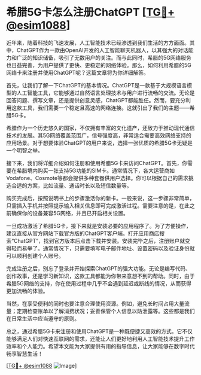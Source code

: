 # 希腊5G卡怎么注册ChatGPT [[TG💪+ @esim1088](https://t.me/s/esim1088)]

近年来，随着科技的飞速发展，人工智能技术已经渗透到我们生活的方方面面。其中，ChatGPT作为一款由OpenAI开发的人工智能聊天机器人，以其强大的对话能力和广泛的知识储备，吸引了无数用户的关注。而与此同时，希腊的5G网络服务也日益完善，为用户提供了更快、更稳定的网络体验。那么，如何利用希腊的5G网络卡来注册并使用ChatGPT呢？这篇文章将为你详细解答。

首先，让我们了解一下ChatGPT的基本情况。ChatGPT是一款基于大规模语言模型的人工智能工具，它能够通过自然语言处理技术与用户进行流畅的交流。无论是回答问题、撰写文章，还是提供创意灵感，ChatGPT都能胜任。然而，要充分利用这款工具，我们需要一个稳定且高速的网络连接。这就引出了我们的主题——希腊5G卡。

希腊作为一个历史悠久的国家，不仅拥有丰富的文化遗产，还致力于推动现代通信技术的发展。其5G网络覆盖范围广，信号强度高，非常适合需要高效网络支持的应用场景。对于想要体验ChatGPT的用户来说，选择一张优质的希腊5G卡无疑是一个明智之举。

接下来，我们将详细介绍如何注册和使用希腊5G卡来访问ChatGPT。首先，你需要在希腊境内购买一张支持5G功能的SIM卡。通常情况下，各大运营商如Vodafone、Cosmote等都会提供多种套餐供用户选择。你可以根据自己的需求挑选合适的方案，比如流量、通话时长以及短信数量等。

购买完成后，按照说明书上的步骤激活你的新卡。一般来说，这一步骤非常简单，只需插入手机并按照提示输入相关信息即可完成激活过程。需要注意的是，在此之前确保你的设备兼容5G网络，并且已开启相关设置。

一旦成功激活了希腊5G卡，接下来就是安装必要的应用程序了。为了方便操作，建议直接从官方网站下载官方版的ChatGPT客户端。打开应用商店搜索“ChatGPT”，找到官方版本后点击下载并安装。安装完毕之后，注册账户就变得轻而易举了。通常情况下，只需要填写电子邮件地址、设置密码以及验证身份就可以顺利创建个人账号。

完成注册之后，别忘了登录并开始探索ChatGPT的强大功能。无论是编写代码、创作故事，还是学习新知识，这款工具都能为你带来意想不到的帮助。同时，由于希腊5G网络的支持，你在使用过程中几乎不会遇到延迟或断线的情况，从而获得更加流畅的体验。

当然，在享受便利的同时也要注意合理使用资源。例如，避免长时间占用大量流量；定期检查账单以了解消费状况；妥善保管个人信息以防泄露等。这些都是我们在日常生活中应当遵守的原则。

总之，通过希腊5G卡来注册和使用ChatGPT是一种既便捷又高效的方式。它不仅能够满足人们对快速互联网的需求，还能让人们更好地利用人工智能技术提升工作效率和个人能力。希望本文能为大家提供有用的指导信息，让大家能够在数字时代畅享智慧生活！

[[TG💪+ @esim1088](https://t.me/s/esim1088) ![Image](https://i.postimg.cc/4NQfJmqS/Snipaste-2025-05-13-00-14-12.png)]